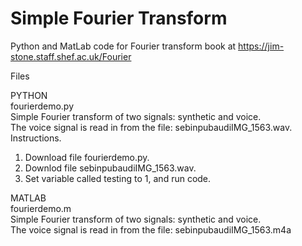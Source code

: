 # Simple Fourier Transform 
Python and MatLab code for Fourier transform book at https://jim-stone.staff.shef.ac.uk/Fourier

Files

PYTHON <br>
fourierdemo.py<br>
Simple Fourier transform of two signals: synthetic and voice.
<br>
The voice signal is read in from the file: sebinpubaudiIMG_1563.wav.
<br>
Instructions.<br>
1) Download file fourierdemo.py.
2) Downlod file sebinpubaudiIMG_1563.wav.
3) Set variable called testing to 1, and run code.
<p>
  
MATLAB<br>
fourierdemo.m<br>
Simple Fourier transform of two signals: synthetic and voice.
<br>
The voice signal is read in from the file: sebinpubaudiIMG_1563.m4a

